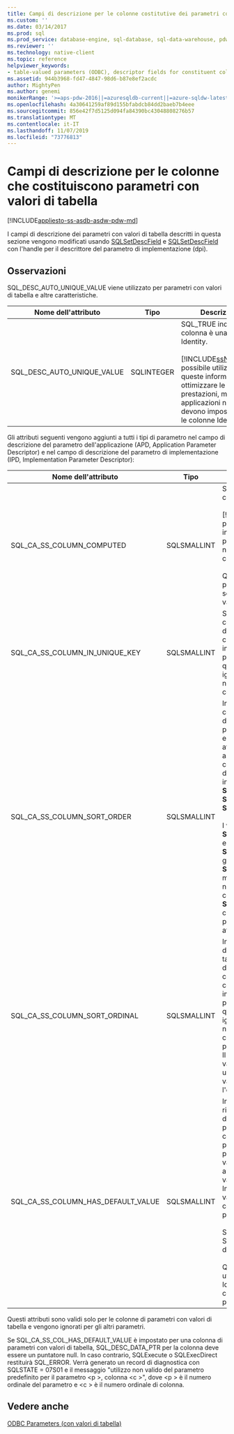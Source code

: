 ```yaml
---
title: Campi di descrizione per le colonne costitutive dei parametri con valori di tabella | Microsoft Docs
ms.custom: ''
ms.date: 03/14/2017
ms.prod: sql
ms.prod_service: database-engine, sql-database, sql-data-warehouse, pdw
ms.reviewer: ''
ms.technology: native-client
ms.topic: reference
helpviewer_keywords:
- table-valued parameters (ODBC), descriptor fields for constituent columns
ms.assetid: 944b3968-fd47-4847-98d6-b87e8ef2acdc
author: MightyPen
ms.author: genemi
monikerRange: '>=aps-pdw-2016||=azuresqldb-current||=azure-sqldw-latest||>=sql-server-2016||=sqlallproducts-allversions||>=sql-server-linux-2017||=azuresqldb-mi-current'
ms.openlocfilehash: 4a30641259af89d155bfabdcb84dd2baeb7b4eee
ms.sourcegitcommit: 856e42f7d5125d094fa84390bc43048808276b57
ms.translationtype: MT
ms.contentlocale: it-IT
ms.lasthandoff: 11/07/2019
ms.locfileid: "73776813"
---
```

# <a name="descriptor-fields-for-table-valued-parameter-constituent-columns"></a>Campi di descrizione per le colonne che costituiscono parametri con valori di tabella
[!INCLUDE[appliesto-ss-asdb-asdw-pdw-md](../../includes/appliesto-ss-asdb-asdw-pdw-md.md)]

  I campi di descrizione dei parametri con valori di tabella descritti in questa sezione vengono modificati usando [SQLSetDescField](../../relational-databases/native-client-odbc-api/sqlsetdescfield.md) e [SQLSetDescField](../../relational-databases/native-client-odbc-api/sqlsetdescfield.md) con l'handle per il descrittore del parametro di implementazione (dpi).  
  
## <a name="remarks"></a>Osservazioni  
 SQL_DESC_AUTO_UNIQUE_VALUE viene utilizzato per parametri con valori di tabella e altre caratteristiche.  
  
|Nome dell'attributo|Tipo|Descrizione|  
|--------------------|----------|-----------------|  
|SQL_DESC_AUTO_UNIQUE_VALUE|SQLINTEGER|SQL_TRUE indica che la colonna è una colonna Identity.<br /><br /> [!INCLUDE[ssNoVersion](../../includes/ssnoversion-md.md)] possibile utilizzare queste informazioni per ottimizzare le prestazioni, ma le applicazioni non devono impostarle per le colonne Identity.|  
  
 Gli attributi seguenti vengono aggiunti a tutti i tipi di parametro nel campo di descrizione del parametro dell'applicazione (APD, Application Parameter Descriptor) e nel campo di descrizione del parametro di implementazione (IPD, Implementation Parameter Descriptor):  
  
|Nome dell'attributo|Tipo|Descrizione|  
|--------------------|----------|-----------------|  
|SQL_CA_SS_COLUMN_COMPUTED|SQLSMALLINT|SQL_TRUE indica che la colonna è calcolata.<br /><br /> [!INCLUDE[ssNoVersion](../../includes/ssnoversion-md.md)] possibile utilizzare queste informazioni per ottimizzare le prestazioni, ma le applicazioni non devono impostarle per le colonne calcolate.<br /><br /> Questo attributo viene ignorato per le associazioni che non sono colonne di parametri con valori di tabella.|  
|SQL_CA_SS_COLUMN_IN_UNIQUE_KEY|SQLSMALLINT|SQL_TRUE indica che una colonna di parametri con valori di tabella viene utilizzata in una chiave univoca. Questa impostazione può migliorare le prestazioni di esecuzione delle query. Questo attributo viene ignorato per le associazioni che non sono colonne di parametri con valori di tabella.|  
|SQL_CA_SS_COLUMN_SORT_ORDER|SQLSMALLINT|Indica l'ordinamento di una colonna di parametri con valori di tabella. Questa impostazione può migliorare le prestazioni di esecuzione delle query. Questo attributo viene ignorato per le associazioni che non sono colonne di parametri con valori di tabella. Di seguito sono indicati i valori possibili: <br />**SQL_SS_ASCENDING_ORDER**<br />**SQL_SS_DESCENDING_ORDER**<br />**SQL_SS_ORDER_UNSPECIFIED**<br /><br /> I valori diversi da **SQL_SS_ASCENDING_ORDER** e **SQL_SS_DESCENDING_ORDER** generano un errore con **SQLSTATE HY024** e il messaggio "valore attributo non valido" e vengono considerati **SQL_SS_ORDER_UNSPECIFIED**, che è l'impostazione predefinita valore per questo attributo.|  
|SQL_CA_SS_COLUMN_SORT_ORDINAL|SQLSMALLINT|Indica l'ordinale di una colonna di parametri con valori di tabella nel set di colonne che definiscono l'ordinamento complessivo per un parametro con valori di tabella. Questa impostazione può migliorare le prestazioni di esecuzione delle query. Questo attributo viene ignorato per le associazioni che non sono colonne di parametri con valori di tabella. Gli ordinali per l'ordinamento iniziano da 1. Il valore 0, che rappresenta il valore predefinito, indica che una colonna di parametri con valori di tabella non specifica l'ordinamento delle colonne.|  
|SQL_CA_SS_COLUMN_HAS_DEFAULT_VALUE|SQLSMALLINT|Indica se assegnare a tutte le righe nel parametro con valori di tabella il valore predefinito per la colonna. Per i parametri con valori di tabella, non è possibile selezionare il valore predefinito riga per riga. Il valore SQL_FALSE indica che alle righe saranno assegnati valori non predefiniti. Impostazione predefinita. Il valore SQL_TRUE indica che la colonna specificherà valori predefiniti per tutte le righe.<br /><br /> Se l'attributo è impostato su SQL_TRUE, non verranno inviati dati al server.<br /><br /> Questo campo può essere utilizzato anche con colonne Identity o calcolate se i valori di colonna non sono necessari per l'elaborazione server.|  
  
 Questi attributi sono validi solo per le colonne di parametri con valori di tabella e vengono ignorati per gli altri parametri.  
  
 Se SQL_CA_SS_COL_HAS_DEFAULT_VALUE è impostato per una colonna di parametri con valori di tabella, SQL_DESC_DATA_PTR per la colonna deve essere un puntatore null. In caso contrario, SQLExecute o SQLExecDirect restituirà SQL_ERROR. Verrà generato un record di diagnostica con SQLSTATE = 07S01 e il messaggio "utilizzo non valido del parametro predefinito per il parametro \<p >, colonna \<c >", dove \<p > è il numero ordinale del parametro e \<c > è il numero ordinale di colonna.  
  
## <a name="see-also"></a>Vedere anche  
 [ODBC Parameters &#40;con valori di tabella&#41;](../../relational-databases/native-client-odbc-table-valued-parameters/table-valued-parameters-odbc.md)  
  
  
